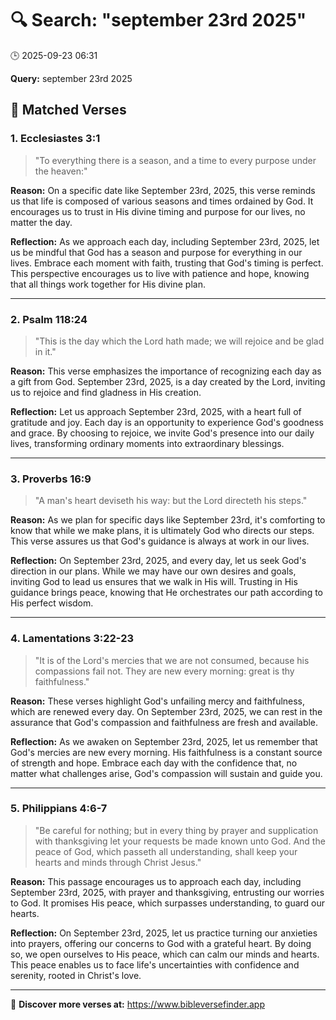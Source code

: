 # 🔍 Search: "september 23rd 2025"
🕒 2025-09-23 06:31

**Query:** september 23rd 2025

## 📖 Matched Verses

### 1. Ecclesiastes 3:1
> "To everything there is a season, and a time to every purpose under the heaven:"

**Reason:** On a specific date like September 23rd, 2025, this verse reminds us that life is composed of various seasons and times ordained by God. It encourages us to trust in His divine timing and purpose for our lives, no matter the day.

**Reflection:** As we approach each day, including September 23rd, 2025, let us be mindful that God has a season and purpose for everything in our lives. Embrace each moment with faith, trusting that God's timing is perfect. This perspective encourages us to live with patience and hope, knowing that all things work together for His divine plan.

---

### 2. Psalm 118:24
> "This is the day which the Lord hath made; we will rejoice and be glad in it."

**Reason:** This verse emphasizes the importance of recognizing each day as a gift from God. September 23rd, 2025, is a day created by the Lord, inviting us to rejoice and find gladness in His creation.

**Reflection:** Let us approach September 23rd, 2025, with a heart full of gratitude and joy. Each day is an opportunity to experience God's goodness and grace. By choosing to rejoice, we invite God's presence into our daily lives, transforming ordinary moments into extraordinary blessings.

---

### 3. Proverbs 16:9
> "A man's heart deviseth his way: but the Lord directeth his steps."

**Reason:** As we plan for specific days like September 23rd, it's comforting to know that while we make plans, it is ultimately God who directs our steps. This verse assures us that God's guidance is always at work in our lives.

**Reflection:** On September 23rd, 2025, and every day, let us seek God's direction in our plans. While we may have our own desires and goals, inviting God to lead us ensures that we walk in His will. Trusting in His guidance brings peace, knowing that He orchestrates our path according to His perfect wisdom.

---

### 4. Lamentations 3:22-23
> "It is of the Lord's mercies that we are not consumed, because his compassions fail not. They are new every morning: great is thy faithfulness."

**Reason:** These verses highlight God's unfailing mercy and faithfulness, which are renewed every day. On September 23rd, 2025, we can rest in the assurance that God's compassion and faithfulness are fresh and available.

**Reflection:** As we awaken on September 23rd, 2025, let us remember that God's mercies are new every morning. His faithfulness is a constant source of strength and hope. Embrace each day with the confidence that, no matter what challenges arise, God's compassion will sustain and guide you.

---

### 5. Philippians 4:6-7
> "Be careful for nothing; but in every thing by prayer and supplication with thanksgiving let your requests be made known unto God. And the peace of God, which passeth all understanding, shall keep your hearts and minds through Christ Jesus."

**Reason:** This passage encourages us to approach each day, including September 23rd, 2025, with prayer and thanksgiving, entrusting our worries to God. It promises His peace, which surpasses understanding, to guard our hearts.

**Reflection:** On September 23rd, 2025, let us practice turning our anxieties into prayers, offering our concerns to God with a grateful heart. By doing so, we open ourselves to His peace, which can calm our minds and hearts. This peace enables us to face life's uncertainties with confidence and serenity, rooted in Christ's love.

---

🔗 **Discover more verses at:** https://www.bibleversefinder.app
